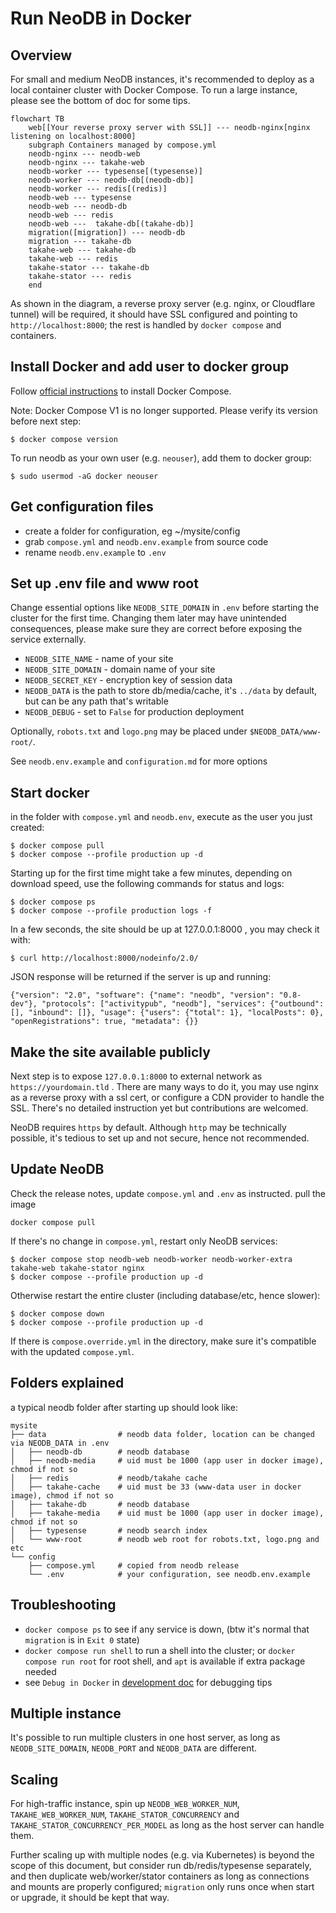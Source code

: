 Run NeoDB in Docker
===================

## Overview
For small and medium NeoDB instances, it's recommended to deploy as a local container cluster with Docker Compose. To run a large instance, please see the bottom of doc for some tips.

```mermaid
flowchart TB
    web[[Your reverse proxy server with SSL]] --- neodb-nginx[nginx listening on localhost:8000]
    subgraph Containers managed by compose.yml
    neodb-nginx --- neodb-web
    neodb-nginx --- takahe-web
    neodb-worker --- typesense[(typesense)]
    neodb-worker --- neodb-db[(neodb-db)]
    neodb-worker --- redis[(redis)]
    neodb-web --- typesense
    neodb-web --- neodb-db
    neodb-web --- redis
    neodb-web ---  takahe-db[(takahe-db)]
    migration([migration]) --- neodb-db
    migration --- takahe-db
    takahe-web --- takahe-db
    takahe-web --- redis
    takahe-stator --- takahe-db
    takahe-stator --- redis
    end
```

As shown in the diagram, a reverse proxy server (e.g. nginx, or Cloudflare tunnel) will be required, it should have SSL configured and pointing to `http://localhost:8000`; the rest is handled by `docker compose` and containers.

## Install Docker and add user to docker group

Follow [official instructions](https://docs.docker.com/compose/install/) to install Docker Compose.

Note: Docker Compose V1 is no longer supported. Please verify its version before next step:
```
$ docker compose version
```

To run neodb as your own user (e.g. `neouser`), add them to docker group:
```
$ sudo usermod -aG docker neouser
```

## Get configuration files
 - create a folder for configuration, eg ~/mysite/config
 - grab `compose.yml` and `neodb.env.example` from source code
 - rename `neodb.env.example` to `.env`

## Set up .env file and www root
Change essential options like `NEODB_SITE_DOMAIN` in `.env` before starting the cluster for the first time. Changing them later may have unintended consequences, please make sure they are correct before exposing the service externally.

- `NEODB_SITE_NAME` - name of your site
- `NEODB_SITE_DOMAIN` - domain name of your site
- `NEODB_SECRET_KEY` - encryption key of session data
- `NEODB_DATA` is the path to store db/media/cache, it's `../data` by default, but can be any path that's writable
- `NEODB_DEBUG` - set to `False` for production deployment

Optionally, `robots.txt` and `logo.png` may be placed under `$NEODB_DATA/www-root/`.

See `neodb.env.example` and `configuration.md` for more options

## Start docker
in the folder with `compose.yml` and `neodb.env`, execute as the user you just created:
```
$ docker compose pull
$ docker compose --profile production up -d
```

Starting up for the first time might take a few minutes, depending on download speed, use the following commands for status and logs:
```
$ docker compose ps
$ docker compose --profile production logs -f
```

In a few seconds, the site should be up at 127.0.0.1:8000 , you may check it with:
```
$ curl http://localhost:8000/nodeinfo/2.0/
```

JSON response will be returned if the server is up and running:
```
{"version": "2.0", "software": {"name": "neodb", "version": "0.8-dev"}, "protocols": ["activitypub", "neodb"], "services": {"outbound": [], "inbound": []}, "usage": {"users": {"total": 1}, "localPosts": 0}, "openRegistrations": true, "metadata": {}}
```



## Make the site available publicly

Next step is to expose `127.0.0.1:8000` to external network as `https://yourdomain.tld` . There are many ways to do it, you may use nginx as a reverse proxy with a ssl cert, or configure a CDN provider to handle the SSL. There's no detailed instruction yet but contributions are welcomed.

NeoDB requires `https` by default. Although `http` may be technically possible, it's tedious to set up and not secure, hence not recommended.

## Update NeoDB

Check the release notes, update `compose.yml` and `.env` as instructed. pull the image
```
docker compose pull
```

If there's no change in `compose.yml`, restart only NeoDB services:
```
$ docker compose stop neodb-web neodb-worker neodb-worker-extra takahe-web takahe-stator nginx
$ docker compose --profile production up -d
```

Otherwise restart the entire cluster (including database/etc, hence slower):
```
$ docker compose down
$ docker compose --profile production up -d
```

If there is `compose.override.yml` in the directory, make sure it's compatible with the updated `compose.yml`.

## Folders explained
a typical neodb folder after starting up should look like:
```
mysite
├── data                # neodb data folder, location can be changed via NEODB_DATA in .env
│   ├── neodb-db        # neodb database
│   ├── neodb-media     # uid must be 1000 (app user in docker image), chmod if not so
│   ├── redis           # neodb/takahe cache
│   ├── takahe-cache    # uid must be 33 (www-data user in docker image), chmod if not so
│   ├── takahe-db       # neodb database
│   ├── takahe-media    # uid must be 1000 (app user in docker image), chmod if not so
│   ├── typesense       # neodb search index
│   └── www-root        # neodb web root for robots.txt, logo.png and etc
└── config
    ├── compose.yml     # copied from neodb release
    └── .env            # your configuration, see neodb.env.example
```

## Troubleshooting

 - `docker compose ps` to see if any service is down, (btw it's normal that `migration` is in `Exit 0` state)
 - `docker compose run shell` to run a shell into the cluster; or `docker compose run root` for root shell, and `apt` is available if extra package needed
 - see `Debug in Docker` in [development doc](development.md) for debugging tips

## Multiple instance

It's possible to run multiple clusters in one host server, as long as `NEODB_SITE_DOMAIN`, `NEODB_PORT` and `NEODB_DATA` are different.

## Scaling

For high-traffic instance, spin up `NEODB_WEB_WORKER_NUM`, `TAKAHE_WEB_WORKER_NUM`, `TAKAHE_STATOR_CONCURRENCY` and `TAKAHE_STATOR_CONCURRENCY_PER_MODEL` as long as the host server can handle them.

Further scaling up with multiple nodes (e.g. via Kubernetes) is beyond the scope of this document, but consider run db/redis/typesense separately, and then duplicate web/worker/stator containers as long as connections and mounts are properly configured; `migration` only runs once when start or upgrade, it should be kept that way.
